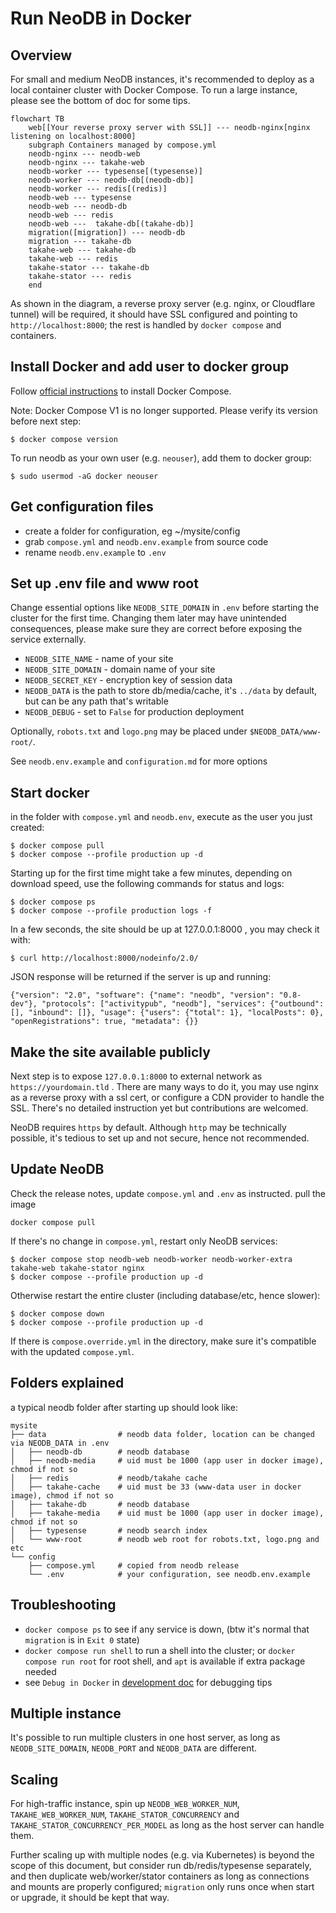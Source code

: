 Run NeoDB in Docker
===================

## Overview
For small and medium NeoDB instances, it's recommended to deploy as a local container cluster with Docker Compose. To run a large instance, please see the bottom of doc for some tips.

```mermaid
flowchart TB
    web[[Your reverse proxy server with SSL]] --- neodb-nginx[nginx listening on localhost:8000]
    subgraph Containers managed by compose.yml
    neodb-nginx --- neodb-web
    neodb-nginx --- takahe-web
    neodb-worker --- typesense[(typesense)]
    neodb-worker --- neodb-db[(neodb-db)]
    neodb-worker --- redis[(redis)]
    neodb-web --- typesense
    neodb-web --- neodb-db
    neodb-web --- redis
    neodb-web ---  takahe-db[(takahe-db)]
    migration([migration]) --- neodb-db
    migration --- takahe-db
    takahe-web --- takahe-db
    takahe-web --- redis
    takahe-stator --- takahe-db
    takahe-stator --- redis
    end
```

As shown in the diagram, a reverse proxy server (e.g. nginx, or Cloudflare tunnel) will be required, it should have SSL configured and pointing to `http://localhost:8000`; the rest is handled by `docker compose` and containers.

## Install Docker and add user to docker group

Follow [official instructions](https://docs.docker.com/compose/install/) to install Docker Compose.

Note: Docker Compose V1 is no longer supported. Please verify its version before next step:
```
$ docker compose version
```

To run neodb as your own user (e.g. `neouser`), add them to docker group:
```
$ sudo usermod -aG docker neouser
```

## Get configuration files
 - create a folder for configuration, eg ~/mysite/config
 - grab `compose.yml` and `neodb.env.example` from source code
 - rename `neodb.env.example` to `.env`

## Set up .env file and www root
Change essential options like `NEODB_SITE_DOMAIN` in `.env` before starting the cluster for the first time. Changing them later may have unintended consequences, please make sure they are correct before exposing the service externally.

- `NEODB_SITE_NAME` - name of your site
- `NEODB_SITE_DOMAIN` - domain name of your site
- `NEODB_SECRET_KEY` - encryption key of session data
- `NEODB_DATA` is the path to store db/media/cache, it's `../data` by default, but can be any path that's writable
- `NEODB_DEBUG` - set to `False` for production deployment

Optionally, `robots.txt` and `logo.png` may be placed under `$NEODB_DATA/www-root/`.

See `neodb.env.example` and `configuration.md` for more options

## Start docker
in the folder with `compose.yml` and `neodb.env`, execute as the user you just created:
```
$ docker compose pull
$ docker compose --profile production up -d
```

Starting up for the first time might take a few minutes, depending on download speed, use the following commands for status and logs:
```
$ docker compose ps
$ docker compose --profile production logs -f
```

In a few seconds, the site should be up at 127.0.0.1:8000 , you may check it with:
```
$ curl http://localhost:8000/nodeinfo/2.0/
```

JSON response will be returned if the server is up and running:
```
{"version": "2.0", "software": {"name": "neodb", "version": "0.8-dev"}, "protocols": ["activitypub", "neodb"], "services": {"outbound": [], "inbound": []}, "usage": {"users": {"total": 1}, "localPosts": 0}, "openRegistrations": true, "metadata": {}}
```



## Make the site available publicly

Next step is to expose `127.0.0.1:8000` to external network as `https://yourdomain.tld` . There are many ways to do it, you may use nginx as a reverse proxy with a ssl cert, or configure a CDN provider to handle the SSL. There's no detailed instruction yet but contributions are welcomed.

NeoDB requires `https` by default. Although `http` may be technically possible, it's tedious to set up and not secure, hence not recommended.

## Update NeoDB

Check the release notes, update `compose.yml` and `.env` as instructed. pull the image
```
docker compose pull
```

If there's no change in `compose.yml`, restart only NeoDB services:
```
$ docker compose stop neodb-web neodb-worker neodb-worker-extra takahe-web takahe-stator nginx
$ docker compose --profile production up -d
```

Otherwise restart the entire cluster (including database/etc, hence slower):
```
$ docker compose down
$ docker compose --profile production up -d
```

If there is `compose.override.yml` in the directory, make sure it's compatible with the updated `compose.yml`.

## Folders explained
a typical neodb folder after starting up should look like:
```
mysite
├── data                # neodb data folder, location can be changed via NEODB_DATA in .env
│   ├── neodb-db        # neodb database
│   ├── neodb-media     # uid must be 1000 (app user in docker image), chmod if not so
│   ├── redis           # neodb/takahe cache
│   ├── takahe-cache    # uid must be 33 (www-data user in docker image), chmod if not so
│   ├── takahe-db       # neodb database
│   ├── takahe-media    # uid must be 1000 (app user in docker image), chmod if not so
│   ├── typesense       # neodb search index
│   └── www-root        # neodb web root for robots.txt, logo.png and etc
└── config
    ├── compose.yml     # copied from neodb release
    └── .env            # your configuration, see neodb.env.example
```

## Troubleshooting

 - `docker compose ps` to see if any service is down, (btw it's normal that `migration` is in `Exit 0` state)
 - `docker compose run shell` to run a shell into the cluster; or `docker compose run root` for root shell, and `apt` is available if extra package needed
 - see `Debug in Docker` in [development doc](development.md) for debugging tips

## Multiple instance

It's possible to run multiple clusters in one host server, as long as `NEODB_SITE_DOMAIN`, `NEODB_PORT` and `NEODB_DATA` are different.

## Scaling

For high-traffic instance, spin up `NEODB_WEB_WORKER_NUM`, `TAKAHE_WEB_WORKER_NUM`, `TAKAHE_STATOR_CONCURRENCY` and `TAKAHE_STATOR_CONCURRENCY_PER_MODEL` as long as the host server can handle them.

Further scaling up with multiple nodes (e.g. via Kubernetes) is beyond the scope of this document, but consider run db/redis/typesense separately, and then duplicate web/worker/stator containers as long as connections and mounts are properly configured; `migration` only runs once when start or upgrade, it should be kept that way.
